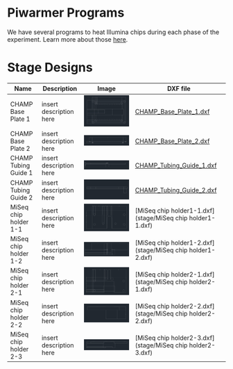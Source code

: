 # Piwarmer Programs

We have several programs to heat Illumina chips during each phase of the experiment. Learn more about those [here](piwarmer/).

# Stage Designs 

| Name | Description | Image | DXF file |
| ---- | ----------- | ----- | -------- |
| CHAMP Base Plate 1 | insert description here | <img src="stage/CHAMP_Base_Plate_1.png"> | [CHAMP_Base_Plate_1.dxf](stage/CHAMP_Base_Plate_1.dxf) |
| CHAMP Base Plate 2 | insert description here | <img src="stage/CHAMP_Base_Plate_2.png"> | [CHAMP_Base_Plate_2.dxf](stage/CHAMP_Base_Plate_2.dxf) |
| CHAMP Tubing Guide 1 | insert description here | <img src="stage/CHAMP_Tubing_Guide_1.png"> | [CHAMP_Tubing_Guide_1.dxf](stage/CHAMP_Tubing_Guide_1.dxf) |
| CHAMP Tubing Guide 2 | insert description here | <img src="stage/CHAMP_Tubing_Guide_2.png"> | [CHAMP_Tubing_Guide_2.dxf](stage/CHAMP_Tubing_Guide_2.dxf) |
| MiSeq chip holder 1-1 | insert description here | <img src="stage/MiSeq chip holder1-1.png"> | [MiSeq chip holder1-1.dxf](stage/MiSeq chip holder1-1.dxf) |
| MiSeq chip holder 1-2 | insert description here | <img src="stage/MiSeq chip holder1-2.png"> | [MiSeq chip holder1-2.dxf](stage/MiSeq chip holder1-2.dxf) |
| MiSeq chip holder 2-1 | insert description here | <img src="stage/MiSeq chip holder2-1.png"> | [MiSeq chip holder2-1.dxf](stage/MiSeq chip holder2-1.dxf) |
| MiSeq chip holder 2-2 | insert description here | <img src="stage/MiSeq chip holder2-2.png"> | [MiSeq chip holder2-2.dxf](stage/MiSeq chip holder2-2.dxf) |
| MiSeq chip holder 2-3 | insert description here | <img src="stage/MiSeq chip holder2-3.png"> | [MiSeq chip holder2-3.dxf](stage/MiSeq chip holder2-3.dxf) |

